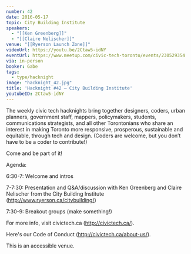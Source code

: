 ```yaml
---
number: 42
date: 2016-05-17
topic: City Building Institute
speakers:
  - "[[Ken Greenberg]]"
  - "[[Claire Nelischer]]"
venue: "[[Ryerson Launch Zone]]"
videoUrl: https://youtu.be/2Ctaw5-idNY
eventUrl: https://www.meetup.com/civic-tech-toronto/events/230529354
via: in-person
booker: Gabe
tags:
  - type/hacknight
image: "hacknight_42.jpg"
title: 'Hacknight #42 – City Building Institute'
youtubeID: 2Ctaw5-idNY
---
```


The weekly civic tech hacknights bring together designers, coders, urban planners, government staff, mappers, policymakers, students, communications strategists, and all other Torontonians who share an interest in making Toronto more responsive, prosperous, sustainable and equitable, through tech and design. (Coders are welcome, but you don’t have to be a coder to contribute!)

Come and be part of it!

Agenda:

6:30-7: Welcome and intros

7-7:30: Presentation and Q&A/discussion with Ken Greenberg and Claire Nelischer from the City Building Institute (http://www.ryerson.ca/citybuilding/)

7:30-9: Breakout groups (make something!)

For more info, visit civictech.ca (http://civictech.ca/).

Here's our Code of Conduct (http://civictech.ca/about-us/).

This is an accessible venue.